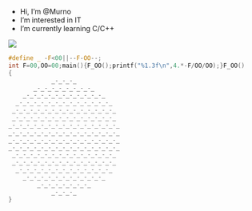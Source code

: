 -  Hi, I’m @Murno
-  I’m interested in IT
-  I’m currently learning C/C++

<a href=url><img src="https://sun9-78.userapi.com/impg/fF37BLaRUTlBemQcVQpvW2KqIR-oIdqbzflRRg/upfF10YQF_U.jpg?size=1750x773&quality=96&sign=97b646e6867a8354cd826e106cc634e1&type=album" height=auto style="border-radius:1%" ></a>

```c
#define _ -F<00||--F-OO--;
int F=00,OO=00;main(){F_OO();printf("%1.3f\n",4.*-F/OO/OO);}F_OO()
{
            _-_-_-_
       _-_-_-_-_-_-_-_-_
    _-_-_-_-_-_-_-_-_-_-_-_
  _-_-_-_-_-_-_-_-_-_-_-_-_-_
 _-_-_-_-_-_-_-_-_-_-_-_-_-_-_
 _-_-_-_-_-_-_-_-_-_-_-_-_-_-_
_-_-_-_-_-_-_-_-_-_-_-_-_-_-_-_
_-_-_-_-_-_-_-_-_-_-_-_-_-_-_-_
_-_-_-_-_-_-_-_-_-_-_-_-_-_-_-_
_-_-_-_-_-_-_-_-_-_-_-_-_-_-_-_
 _-_-_-_-_-_-_-_-_-_-_-_-_-_-_
 _-_-_-_-_-_-_-_-_-_-_-_-_-_-_
  _-_-_-_-_-_-_-_-_-_-_-_-_-_
    _-_-_-_-_-_-_-_-_-_-_-_
        _-_-_-_-_-_-_-_
            _-_-_-_
}
```
